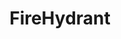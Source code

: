 ---
title: FireHydrant 
description: FireHydrant Integrations in Harness IDP.
sidebar_label: Integration Overview
sidebar_position: 1
---